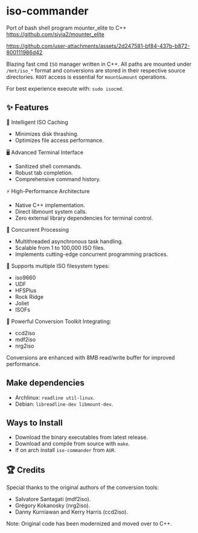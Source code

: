 # iso-commander
Port of bash shell program mounter_elite to C++ 
https://github.com/siyia2/mounter_elite




https://github.com/user-attachments/assets/2d247581-bf84-437b-b872-800111986d42




Blazing fast cmd `ISO` manager written in C++. All paths are mounted under `/mnt/iso_*` format and conversions are stored in their respective source directories. `ROOT` access is essential for `mount&umount` operations.

For best experience execute with: `sudo isocmd`.

## ✨ Features

💾 Intelligent ISO Caching

* Minimizes disk thrashing.
* Optimizes file access performance.


🖥️ Advanced Terminal Interface

* Sanitized shell commands.
* Robust tab completion.
* Comprehensive command history.


⚡ High-Performance Architecture

* Native C++ implementation.
* Direct libmount system calls.
* Zero external library dependencies for terminal control.


🔀 Concurrent Processing

* Multithreaded asynchronous task handling.
* Scalable from 1 to 100,000 ISO files.
* Implements cutting-edge concurrent programming practices.


📂 Supports multiple ISO filesystem types:

- iso9660
- UDF
- HFSPlus
- Rock Ridge
- Joliet
- ISOFs


🔄 Powerful Conversion Toolkit Integrating:

* ccd2iso
* mdf2iso
* nrg2iso

Conversions are enhanced with 8MB read/write buffer for improved performance.

## Make dependencies
- Archlinux: `readline util-linux`.
- Debian: `libreadline-dev libmount-dev`.

## Ways to Install
* Download the binary executables from latest release.
* Download and compile from source with `make`.
* If on arch install `iso-commander` from `AUR`.

## 🏆 Credits
Special thanks to the original authors of the conversion tools:

* Salvatore Santagati (mdf2iso).
* Grégory Kokanosky (nrg2iso).
* Danny Kurniawan and Kerry Harris (ccd2iso).

 Note: Original code has been modernized and moved over to C++.
